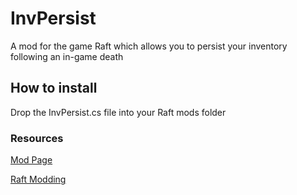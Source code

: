 # InvPersist
A mod for the game Raft which allows you to persist your inventory following an in-game death

## How to install
Drop the InvPersist.cs file into your Raft mods folder

### Resources

[Mod Page](https://www.raftmodding.com/mods/invpersist)

[Raft Modding](https://www.raftmodding.com/)